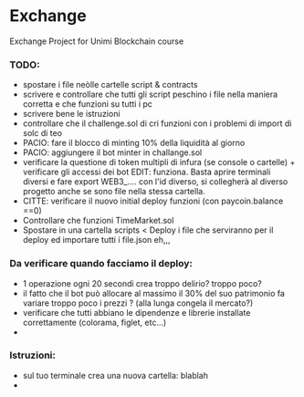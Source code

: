 # Exchange
Exchange Project for Unimi Blockchain course

### TODO:

- spostare i file neòlle cartelle script & contracts
- scrivere e controllare che tutti gli script peschino i file nella maniera corretta e che funzioni su tutti i pc
- scrivere bene le istruzioni
- controllare che il challenge.sol di cri funzioni con i problemi di import di solc di teo
- PACIO: fare il blocco di minting 10% della liquidità al giorno 
- PACIO: aggiungere il bot minter in challange.sol
- verificare la questione di token multipli di infura (se console o cartelle) + verificare gli accessi dei bot EDIT: funziona. Basta aprire terminali diversi e fare export WEB3_.... con l'id diverso, si collegherà al diverso progetto anche se sono file nella stessa cartella.
- CITTE: verificare il nuovo initial deploy funzioni (con paycoin.balance ==0)
- Controllare che funzioni TimeMarket.sol
- Spostare in una cartella scripts < Deploy i file che serviranno per il deploy ed importare tutti i file.json eh,,,
                                        
                                          
### Da verificare quando facciamo il deploy:
                                          
- 1 operazione ogni 20 secondi crea troppo delirio? troppo poco?
- il fatto che il bot può allocare al massimo il 30% del suo patrimonio fa variare troppo poco i prezzi ? (alla lunga congela il mercato?)
- verificare che tutti abbiano le dipendenze e librerie installate correttamente (colorama, figlet, etc...)
- 
            
                                          

### Istruzioni:

- sul tuo terminale crea una nuova cartella: blablah
- 
